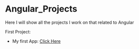 # Angular_Projects

Here I will show all the projects I work on that related to Angular

First Project:
- My first App:
[Click Here](https://github.com/Reut212/Angular_Projects/tree/main/my_first_app)
